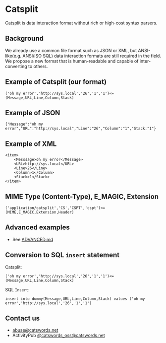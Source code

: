 # Catsplit
Catsplit is data interaction format without rich or high-cost syntax parsers.

## Background
We already use a common file format such as JSON or XML, but ANSI-like(e.g. ANSI/ISO SQL) data interaction formats are still required in the field. We propose a new format that is human-readable and capable of inter-converting to others.

## Example of Catsplit (our format)
```
('oh my error','http://sys.local','26','1','1')<=(Message,URL,Line,Column,Stack)
```

## Example of JSON
```
{"Message":"oh my error","URL":"http://sys.local","Line":"26","Column":"1","Stack:"1"}
```

## Example of XML
```
<item>
    <Messsage>oh my error</Message>
    <URL>http://sys.local</URL>
    <Line>26</Line>
    <Column>1</Column>
    <Stack>1</Stack>
</item>
```

## MIME Type (Content-Type), E_MAGIC, Extension
```
('application/catsplit','CS','CSPT','cspt')<=(MIME,E_MAGIC,Extension,Header)
```

## Advanced examples
- See [ADVANCED.md](https://github.com/gnh1201/catsplit-format/blob/master/ADVANCED.md)

## Conversion to SQL `insert` statement
Catsplit:
```
('oh my error','http://sys.local','26','1','1')<=(Message,URL,Line,Column,Stack)
```

SQL `Insert`:
```
insert into dummy(Message,URL,Line,Column,Stack) values ('oh my error','http://sys.local','26','1','1')
```

## Contact us
* abuse@catswords.net
* ActivityPub [@catswords_oss@catswords.net](https://catswords.social/@catswords_oss)
